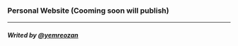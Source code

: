 ### Personal Website (Cooming soon will publish)
***
##### Writed by **[@yemreozan](http://yemreozan.com/)**